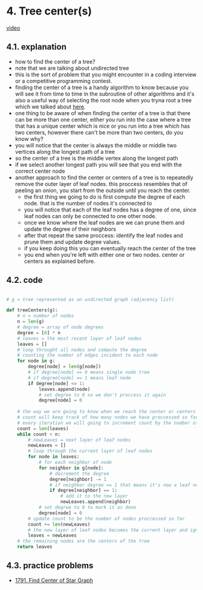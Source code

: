 # 4. Tree center(s)

[video](https://youtu.be/nzF_9bjDzdc?si=MZQTL4p3Wq2y2Sy-)

## 4.1. explanation

- how to find the center of a tree?
- note that we are talking about undirected tree
- this is the sort of problem that you might encounter in a coding interview or a competitive programming contest.
- finding the center of a tree is a handy algorithm to know because you will see it from time to time in the subroutine of other algorithms and it's also a useful way of selecting the root node when you tryna root a tree which we talked about [here](../3.%20Rooting%20a%20tree/README.md).
- one thing to be aware of when finding the center of a tree is that there can be more than one center, either you run into the case where a tree that has a unique center which is nice or you run into a tree which has two centers, however there can't be more than two centers, do you know why?
- you will notice that the center is always the middle or middle two vertices along the longest path of a tree
- so the center of a tree is the middle vertex along the longest path
- if we select another longest path you will see that you end with the correct center node
- another approach to find the center or centers of a tree is to repeatedly remove the outer layer of leaf nodes. this proccess resembles that of peeling an onion, you start from the outside until you reach the center.
  - the first thing we going to do is first compute the degree of each node. that is the number of nodes it's connected to
  - you will notice that each of the leaf nodes has a degree of one, since leaf nodes can only be connected to one other node.
  - once we know where the leaf nodes are we can prune them and update the degree of their neighbors
  - after that repeat the same proccess: identify the leaf nodes and prune them and update degree values.
  - if you keep doing this you can eventually reach the center of the tree
  - you end when you're left with either one or two nodes. center or centers as explained before.

## 4.2. code

```python

# g = tree represented as an undirected graph (adjacency list)

def treeCenters(g):
    # n = number of nodes
    n = len(g)
    # degree = array of node degrees
    degree = [0] * n
    # leaves = the most recent layer of leaf nodes
    leaves = []
    # loop throught all nodes and compute the degree
    # counting the number of edges incident to each node
    for node in g:
        degree[node] = len(g[node])
        # if degree[node] == 0 means single node tree
        # if degree[node] == 1 means leaf node
        if degree[node] <= 1:
            leaves.append(node)
            # set degree to 0 so we don't proccess it again
            degree[node] = 0
    
    # the way we are going to know when we reach the center or centers is when we have proccessed all the nodes in the tree.
    # count will keep track of how many nodes we have proccessed so far
    # every iteration we will going to increment count by the number of leafs we found in the last layer
    count = len(leaves)
    while count < n:
        # newLeaves = next layer of leaf nodes
        newLeaves = []
        # loop through the current layer of leaf nodes
        for node in leaves:
            # for each neighbor of node
            for neighbor in g[node]:
                # decrement the degree
                degree[neighbor] -= 1
                # if neighbor degree == 1 that means it's now a leaf node
                if degree[neighbor] == 1:
                    # add it to the new layer
                    newLeaves.append(neighbor)
            # set degree to 0 to mark it as done
            degree[node] = 0
        # update count to be the number of nodes proccessed so far
        count += len(newLeaves)
        # the new layer of leaf nodes becomes the current layer and ignore the previous layer
        leaves = newLeaves
    # the remaining nodes are the centers of the tree
    return leaves
```

## 4.3. practice problems

- [1791. Find Center of Star Graph](https://leetcode.com/problems/find-center-of-star-graph/)
